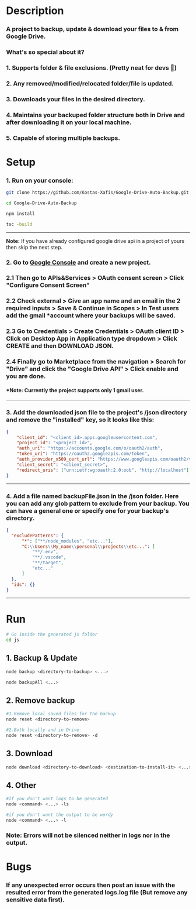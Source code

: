 # **Description**
### A project to backup, update & download your files to & from Google Drive.
### What's so special about it? 
### 1. Supports folder & file **exclusions**. (Pretty neat for devs 🧡)
### 2. Any removed/modified/relocated folder/file is **updated**.
### 3. **Downloads** your files in the desired directory. 
### 4. **Maintains** your backuped folder structure both in Drive and after downloading it on your local machine.
### 5. Capable of storing **multiple** backups.

# **Setup**
### **1.** Run on your console:
```bash
git clone https://github.com/Kostas-Xafis/Google-Drive-Auto-Backup.git

cd Google-Drive-Auto-Backup

npm install

tsc -build
```
---
**Note:** If you have already configured google drive api in a project of yours then skip the next step.
### **2.** Go to [Google Console](https://console.cloud.google.com/ "https://console.cloud.google.com/") and create a new project.
### **2.1** Then go to APIs&Services **>** OAuth consent screen **>** **Click** "Configure Consent Screen" 
### **2.2**  **Check** external **>** Give an app name and an email in the 2 required inputs **>** Save & Continue in Scopes **>** In Test users add the gmail *account where your backups will be saved.
### **2.3** Go to Credentials **>** Create Credentials **>** OAuth client ID **>** **Click** on Desktop App in Application type dropdown **>** **Click** CREATE and then DOWNLOAD JSON.
### **2.4** Finally go to **Marketplace** from the navigation **>** **Search** for "Drive" and click the "Google Drive API" **>** **Click** enable and you are done.
#### ***Note:** Currently the project supports only 1 gmail user.
---
### **3.** Add the downloaded json file to the project's /json directory and remove the **"installed"** key, so it looks like this:
```json
{
    "client_id": "<client_id>.apps.googleusercontent.com",
    "project_id": "<project_id>",
    "auth_uri": "https://accounts.google.com/o/oauth2/auth",
    "token_uri": "https://oauth2.googleapis.com/token",
    "auth_provider_x509_cert_url": "https://www.googleapis.com/oauth2/v1/certs",
    "client_secret": "<client_secret>",
    "redirect_uris": ["urn:ietf:wg:oauth:2.0:oob", "http://localhost"]
}
```
---
### **4.** Add a file named backupFile.json in the /json folder. Here you can add any glob pattern to exclude from your backup. You can have a general one or specify one for your backup's directory.
```json
{
  "excludePatterns": {
      "*": ["**/node_modules", "etc..."],
      "C:\\Users\\My_name\\personal\\projects\\etc...": [
          "**/.env",
          "**/.vscode",
          "**/target",
          "etc..."
      ]
  },
  "ids": {}
}
```
---
# **Run**
```bash
# Go inside the generated js folder
cd js
```
## **1. Backup & Update**
```bash
node backup <directory-to-backup> <...>

node backupAll <...>
```
## **2. Remove backup**
```bash
#1.Remove local saved files for the backup
node reset <directory-to-remove>

#2.Both locally and in Drive
node reset <directory-to-remove> -d
```
## **3. Download**
```bash
node download <directory-to-download> <destination-to-install-it> <...>
```
## **4. Other**
```bash
#If you don't want logs to be generated
node <command> <...> -ls

#if you don't want the output to be wordy
node <command> <...> -l
```

### **Note:** Errors will not be silenced neither in logs nor in the output.
# **Bugs**
### If any unexpected **error** occurs then post an issue with the resulted error from the generated **logs.log** file (But remove any sensitive data first).
